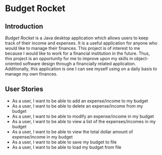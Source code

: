 # Budget Rocket

## Introduction

*Budget Rocket* is a Java desktop application which allows users to keep track of their income and expenses. It is a 
useful application for anyone who would like to manage their finances. This project is of interest to me because I would 
like to work for a financial institution in the future. Thus, this project is an opportunity for me to improve upon my 
skills in object-oriented software design through a financially related application. Additionally, this application is 
one I can see myself using on a daily basis to manage my own finances.

## User Stories

- As a user, I want to be able to add an expense/income to my budget  
- As a user, I want to be able to delete an expense/income from my budget
- As a user, I want to be able to modify an expense/income in my budget
- As a user, I want to be able to view a list of the expenses/incomes in my budget
- As a user, I want to be able to view the total dollar amount of expense/income in my budget
- As a user, I want to be able to save my budget to file
- As a user, I want to be able to load my budget from file